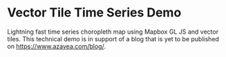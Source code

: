 # Vector Tile Time Series Demo

Lightning fast time series choropleth map using Mapbox GL JS and vector tiles. This technical demo is in support of a blog that is yet to be published on https://www.azavea.com/blog/.
